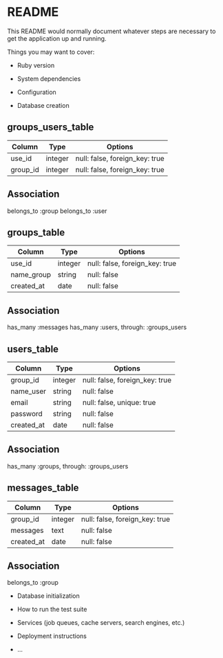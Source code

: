 # README

This README would normally document whatever steps are necessary to get the
application up and running.

Things you may want to cover:

* Ruby version

* System dependencies

* Configuration

* Database creation
## groups_users_table
|Column|Type|Options|
|------|----|-------|
|use_id|integer|null: false, foreign_key: true|
|group_id|integer|null: false, foreign_key: true|

## Association
belongs_to :group
belongs_to :user

## groups_table
|Column|Type|Options|
|------|----|-------|
|use_id|integer|null: false, foreign_key: true|
|name_group|string|null: false|
|created_at|date|null: false|

## Association
has_many :messages
has_many :users, through: :groups_users

## users_table
|Column|Type|Options|
|------|----|-------|
|group_id|integer|null: false, foreign_key: true|
|name_user|string|null: false|
|email|string|null: false, unique: true|
|password|string|null: false|
|created_at|date|null: false|

## Association
has_many :groups, through: :groups_users

## messages_table
|Column|Type|Options|
|------|----|-------|
|group_id|integer|null: false, foreign_key: true|
|messages|text|null: false|
|created_at|date|null: false|

## Association
belongs_to :group

* Database initialization

* How to run the test suite

* Services (job queues, cache servers, search engines, etc.)

* Deployment instructions

* ...
